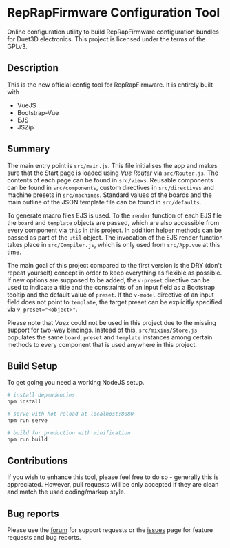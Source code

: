 # RepRapFirmware Configuration Tool

Online configuration utility to build RepRapFirmware configuration bundles for Duet3D electronics.
This project is licensed under the terms of the GPLv3.

## Description

This is the new official config tool for RepRapFirmware.
It is entirely built with
- VueJS
- Bootstrap-Vue
- EJS
- JSZip

## Summary

The main entry point is `src/main.js`. This file initialises the app and makes sure that the Start page is loaded using *Vue Router* via `src/Router.js`. The contents of each page can be found in `src/views`.
Reusable components can be found in `src/components`, custom directives in `src/directives` and machine presets in `src/machines`.
Standard values of the boards and the main outline of the JSON template file can be found in `src/defaults`.

To generate macro files EJS is used. To the `render` function of each EJS file the `board` and `template` objects are passed, which are also accessible from every component via `this` in this project. In addition helper methods can be passed as part of the `util` object. The invocation of the EJS render function takes place in `src/Compiler.js`, which is only used from `src/App.vue` at this time.

The main goal of this project compared to the first version is the DRY (don't repeat yourself) concept in order to keep everything as flexible as possible.
If new options are supposed to be added, the `v-preset` directive can be used to indicate a title and the constraints of an input field as a Bootstrap tooltip and the default value of `preset`. If the `v-model` directive of an input field does not point to `template`, the target preset can be explicitly specified via `v-preset="<object>"`.

Please note that *Vuex* could not be used in this project due to the missing support for two-way bindings. Instead of this, `src/mixins/Store.js` populates the same `board`, `preset` and `template` instances among certain methods to every component that is used anywhere in this project.

## Build Setup

To get going you need a working NodeJS setup.

``` bash
# install dependencies
npm install

# serve with hot reload at localhost:8080
npm run serve

# build for production with minification
npm run build
```

## Contributions

If you wish to enhance this tool, please feel free to do so - generally this is appreciated. However, pull requests will be only accepted if they are clean and match the used coding/markup style.


## Bug reports

Please use the [forum](https://forum.duet3d.com) for support requests or the [issues](https://github.com/Duet3D/ConfigTool/issues) page for feature requests and bug reports.
